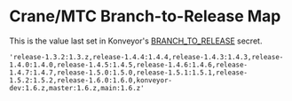 # Crane/MTC Branch-to-Release Map

This is the value last set in Konveyor's [BRANCH_TO_RELEASE](https://github.com/organizations/konveyor/settings/secrets/actions/BRANCH_TO_RELEASE) secret.

```
'release-1.3.2:1.3.z,release-1.4.4:1.4.4,release-1.4.3:1.4.3,release-1.4.0:1.4.0,release-1.4.5:1.4.5,release-1.4.6:1.4.6,release-1.4.7:1.4.7,release-1.5.0:1.5.0,release-1.5.1:1.5.1,release-1.5.2:1.5.2,release-1.6.0:1.6.0,konveyor-dev:1.6.z,master:1.6.z,main:1.6.z'
```


